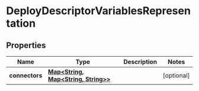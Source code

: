 
# DeployDescriptorVariablesRepresentation

## Properties
Name | Type | Description | Notes
------------ | ------------- | ------------- | -------------
**connectors** | [**Map&lt;String, Map&lt;String, String&gt;&gt;**](Map.md) |  |  [optional]



